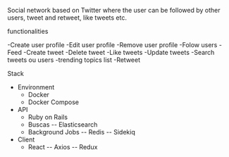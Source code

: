 Social network based on Twitter where the user can be followed by other users, tweet and retweet, like tweets etc.

functionalities

-Create user profile
-Edit user profile
-Remove user profile
-Folow users
-Feed
-Create tweet
-Delete tweet
-Like tweets
-Update tweets
-Search tweets ou users
-trending topics list
-Retweet

Stack
- Environment
	* Docker
	* Docker Compose
- API
	* Ruby on Rails
	* Buscas
		-- Elasticsearch
	* Background Jobs
		-- Redis
		-- Sidekiq
- Client
	* React
		-- Axios
		-- Redux
